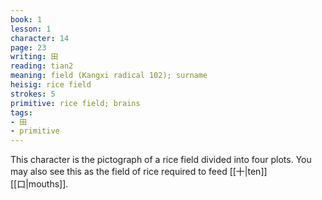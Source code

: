 ```yaml
---
book: 1
lesson: 1
character: 14
page: 23
writing: 田
reading: tian2
meaning: field (Kangxi radical 102); surname
heisig: rice field
strokes: 5
primitive: rice field; brains
tags:
- 田
- primitive
---
```


This character is the pictograph of a rice field divided into four plots. You may also see this as the field of rice required to feed [[十|ten]] [[口|mouths]].